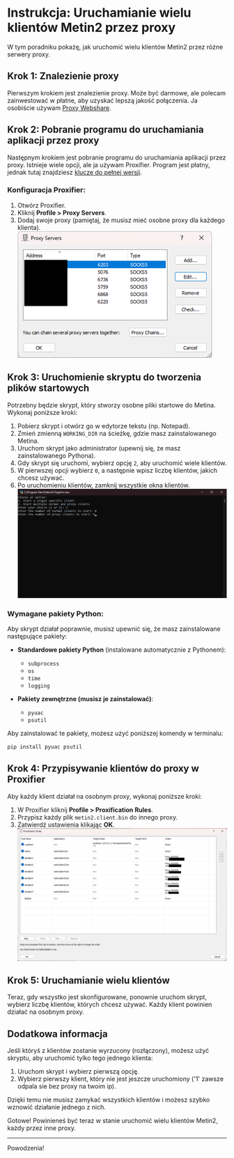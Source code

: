 # Instrukcja: Uruchamianie wielu klientów Metin2 przez proxy

W tym poradniku pokażę, jak uruchomić wielu klientów Metin2 przez różne serwery proxy. 

## Krok 1: Znalezienie proxy
Pierwszym krokiem jest znalezienie proxy. Może być darmowe, ale polecam zainwestować w płatne, aby uzyskać lepszą jakość połączenia. Ja osobiście używam [Proxy Webshare](https://proxy2.webshare.io/).

## Krok 2: Pobranie programu do uruchamiania aplikacji przez proxy
Następnym krokiem jest pobranie programu do uruchamiania aplikacji przez proxy. Istnieje wiele opcji, ale ja używam Proxifier. Program jest płatny, jednak tutaj znajdziesz [klucze do pełnej wersji](https://gist.github.com/montasim/11e313f82dc6c2aea28298941158429f).

### Konfiguracja Proxifier:
1. Otwórz Proxifier.
2. Kliknij **Profile > Proxy Servers**.
3. Dodaj swoje proxy (pamiętaj, że musisz mieć osobne proxy dla każdego klienta).
![Proxy Servers](./images/1.png)

## Krok 3: Uruchomienie skryptu do tworzenia plików startowych
Potrzebny będzie skrypt, który stworzy osobne pliki startowe do Metina. Wykonaj poniższe kroki:

1. Pobierz skrypt i otwórz go w edytorze tekstu (np. Notepad).
2. Zmień zmienną `WORKING_DIR` na ścieżkę, gdzie masz zainstalowanego Metina.
3. Uruchom skrypt jako administrator (upewnij się, że masz zainstalowanego Pythona).
4. Gdy skrypt się uruchomi, wybierz opcję `2`, aby uruchomić wiele klientów.
5. W pierwszej opcji wybierz `0`, a następnie wpisz liczbę klientów, jakich chcesz używać.
6. Po uruchomieniu klientów, zamknij wszystkie okna klientów.
![Running script](./images/2.png)

### Wymagane pakiety Python:
Aby skrypt działał poprawnie, musisz upewnić się, że masz zainstalowane następujące pakiety:

- **Standardowe pakiety Python** (instalowane automatycznie z Pythonem):
  - `subprocess`
  - `os`
  - `time`
  - `logging`

- **Pakiety zewnętrzne (musisz je zainstalować)**:
  - `pyuac`
  - `psutil`

Aby zainstalować te pakiety, możesz użyć poniższej komendy w terminalu:

```bash
pip install pyuac psutil
```

## Krok 4: Przypisywanie klientów do proxy w Proxifier
Aby każdy klient działał na osobnym proxy, wykonaj poniższe kroki:

1. W Proxifier kliknij **Profile > Proxification Rules**.
2. Przypisz każdy plik `metin2.client.bin` do innego proxy.
3. Zatwierdź ustawienia klikając **OK**.
![Proxification Rules](./images/3.png)

## Krok 5: Uruchamianie wielu klientów
Teraz, gdy wszystko jest skonfigurowane, ponownie uruchom skrypt, wybierz liczbę klientów, których chcesz używać. Każdy klient powinien działać na osobnym proxy.

## Dodatkowa informacja

Jeśli któryś z klientów zostanie wyrzucony (rozłączony), możesz użyć skryptu, aby uruchomić tylko tego jednego klienta:

1. Uruchom skrypt i wybierz pierwszą opcję.
2. Wybierz pierwszy klient, który nie jest jeszcze uruchomiony ('1' zawsze odpala sie bez proxy na twoim ip).

Dzięki temu nie musisz zamykać wszystkich klientów i możesz szybko wznowić działanie jednego z nich.


Gotowe! Powinieneś być teraz w stanie uruchomić wielu klientów Metin2, każdy przez inne proxy.

---

Powodzenia!
